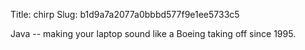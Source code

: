 Title: chirp
Slug: b1d9a7a2077a0bbbd577f9e1ee5733c5

Java -- making your laptop sound like a Boeing taking off since 1995.

